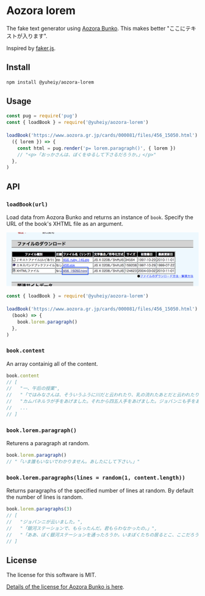 # Aozora lorem

The fake text generator using [Aozora Bunko](https://www.aozora.gr.jp/). This makes better "ここにテキストが入ります".

Inspired by [faker.js](https://github.com/Marak/faker.js).

## Install

```bash
npm install @yuheiy/aozora-lorem
```

## Usage

```js
const pug = require('pug')
const { loadBook } = require('@yuheiy/aozora-lorem')

loadBook('https://www.aozora.gr.jp/cards/000081/files/456_15050.html').then(
  ({ lorem }) => {
    const html = pug.render('p= lorem.paragraph()', { lorem })
    // "<p>「おっかさんは、ぼくをゆるして下さるだろうか。」</p>"
  },
)
```

## API

### `loadBook(url)`

Load data from Aozora Bunko and returns an instance of `book`. Specify the URL of the book's XHTML file as an argument.

[![You can get the URL from the link to the "XHTMLファイル" on the "図書カード" page.](loadbook-url.png)](https://www.aozora.gr.jp/cards/000081/card456.html)

```js
const { loadBook } = require('@yuheiy/aozora-lorem')

loadBook('https://www.aozora.gr.jp/cards/000081/files/456_15050.html').then(
  (book) => {
    book.lorem.paragraph()
  },
)
```

### `book.content`

An array containig all of the content.

```js
book.content
// [
//   "一、午后の授業",
//   "「ではみなさんは、そういうふうに川だと云われたり、乳の流れたあとだと云われたりしていたこのぼんやりと白いものがほんとうは何かご承知ですか。」先生は、黒板に吊した大きな黒い星座の図の、上から下へ白くけぶった銀河帯のようなところを指しながら、みんなに問をかけました。",
//   "カムパネルラが手をあげました。それから四五人手をあげました。ジョバンニも手をあげようとして、急いでそのままやめました。たしかにあれがみんな星だと、いつか雑誌で読んだのでしたが、このごろはジョバンニはまるで毎日教室でもねむく、本を読むひまも読む本もないので、なんだかどんなこともよくわからないという気持ちがするのでした。",
//   ...
// ]
```

### `book.lorem.paragraph()`

Returens a paragraph at random.

```js
book.lorem.paragraph()
// "「いま誰もいないでわかりません。あしたにして下さい。」"
```

### `book.lorem.paragraphs(lines = random(1, content.length))`

Returns paragraphs of the specified number of lines at random. By default the number of lines is random.

```js
book.lorem.paragraphs(3)
// [
//   "ジョバンニが云いました。",
//   "「銀河ステーションで、もらったんだ。君もらわなかったの。」",
//   "「ああ、ぼく銀河ステーションを通ったろうか。いまぼくたちの居るとこ、ここだろう。」"
// ]
```

## License

The license for this software is MIT.

[Details of the license for Aozora Bunko is here](https://www.aozora.gr.jp/guide/kijyunn.html).
